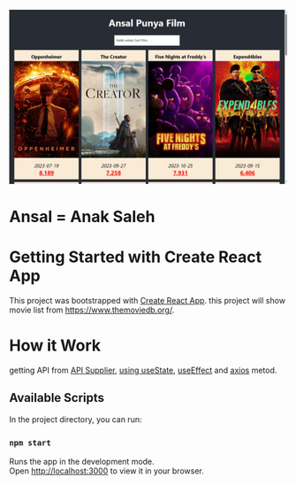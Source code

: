![alt text](https://github.com/lordziaga/movie-landing-page/blob/4e097731d89a885d0e084be2faa21762d6532357/Screenshot%20(11).png?raw=true)
# Ansal = Anak Saleh
# Getting Started with Create React App

This project was bootstrapped with [Create React App](https://github.com/facebook/create-react-app).
this project will show movie list from https://www.themoviedb.org/.

# How it Work

getting API from [API Supplier](https://www.themoviedb.org/settings/api), [using useState](https://www.w3schools.com/react/react_usestate.asp), [useEffect](https://www.w3schools.com/react/react_useeffect.asp) and [axios](https://www.bing.com/ck/a?!&&p=fa5206318ae08735JmltdHM9MTcwMDQzODQwMCZpZ3VpZD0zODIzMGQyNy0zYjZjLTZhNjctM2VkNS0xZTUyM2EzYTZiODQmaW5zaWQ9NTIwMg&ptn=3&ver=2&hsh=3&fclid=38230d27-3b6c-6a67-3ed5-1e523a3a6b84&psq=axios&u=a1aHR0cHM6Ly9heGlvcy1odHRwLmNvbS9kb2NzL2ludHJv&ntb=1) metod.

## Available Scripts

In the project directory, you can run:

### `npm start`

Runs the app in the development mode.\
Open [http://localhost:3000](http://localhost:3000) to view it in your browser.
